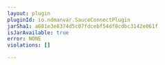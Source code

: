 ```yaml
---
layout: plugin
pluginId: io.ndmanvar.SauceConnectPlugin
jarSha1: a681e3e8374d5c07fdcebf54df8cdbc3142e061f
isJarAvailable: true
error: NONE
violations: []

---
```

